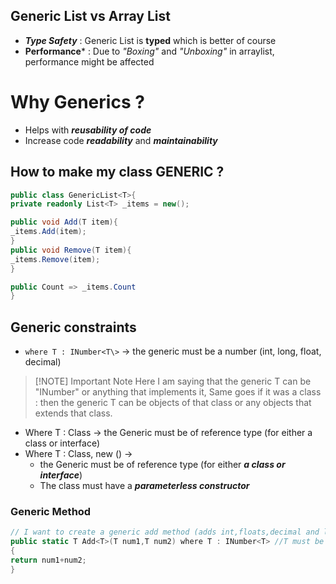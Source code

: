 ## Generic List vs Array List
- ***Type Safety*** : Generic List is **typed** which is better of course
- **Performance*** : Due to *"Boxing"* and *"Unboxing"* in arraylist, performance might be affected

# Why Generics ?
- Helps with ***reusability of code***
- Increase code ***readability*** and ***maintainability***

## How to make my class GENERIC ?

```C#
public class GenericList<T>{
private readonly List<T> _items = new();

public void Add(T item){
_items.Add(item);
}
public void Remove(T item){
_items.Remove(item);
}

public Count => _items.Count
}
```

## Generic constraints 

- `where T : INumber<T\>` → the generic must be a number (int, long, float, decimal)

> [!NOTE] Important Note
> Here I am saying  that the generic T can be "INumber" or anything that implements it, Same goes if  it was a class : then the generic T can be objects of that class or any objects that extends that class.

- Where T : Class → the Generic must be of reference type (for either a class or interface)
- Where T : Class, new () → 
	- the Generic must be of reference type (for either ***a class or interface***)
	- The class must have a ***parameterless constructor***
### Generic Method
```C#
// I want to create a generic add method (adds int,floats,decimal and long)
public static T Add<T>(T num1,T num2) where T : INumber<T> //T must be INumber
{
return num1+num2;
}
```
